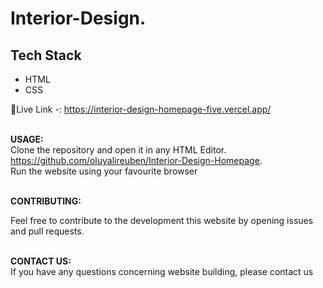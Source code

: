 # Interior-Design.

## Tech Stack

* HTML
* CSS

 🔗Live Link -: https://interior-design-homepage-five.vercel.app/

 <b> <br>USAGE: <br> </b>
Clone the repository and open it in any HTML Editor. <br>
https://github.com/oluyalireuben/Interior-Design-Homepage. <br>
Run the website using your favourite browser


<b> <br>CONTRIBUTING: <br> </b>

Feel free to contribute to the development this website by opening issues and pull requests.

<b> <br>CONTACT US: <br> </b>
If you have any questions concerning website building, please contact us 




